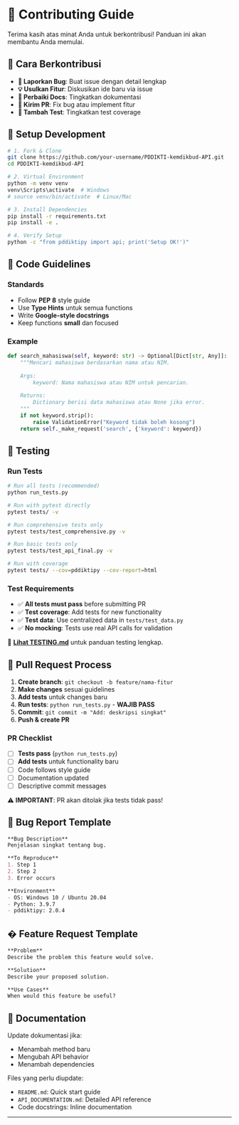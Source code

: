 # 🤝 Contributing Guide

Terima kasih atas minat Anda untuk berkontribusi! Panduan ini akan membantu Anda memulai.

## 🎯 Cara Berkontribusi

- **🐛 Laporkan Bug**: Buat issue dengan detail lengkap
- **💡 Usulkan Fitur**: Diskusikan ide baru via issue
- **📖 Perbaiki Docs**: Tingkatkan dokumentasi  
- **🔧 Kirim PR**: Fix bug atau implement fitur
- **🧪 Tambah Test**: Tingkatkan test coverage

## 🔧 Setup Development

```bash
# 1. Fork & Clone
git clone https://github.com/your-username/PDDIKTI-kemdikbud-API.git
cd PDDIKTI-kemdikbud-API

# 2. Virtual Environment
python -m venv venv
venv\Scripts\activate  # Windows
# source venv/bin/activate  # Linux/Mac

# 3. Install Dependencies
pip install -r requirements.txt
pip install -e .

# 4. Verify Setup
python -c "from pddiktipy import api; print('Setup OK!')"
```

## 📝 Code Guidelines

### Standards
- Follow **PEP 8** style guide
- Use **Type Hints** untuk semua functions
- Write **Google-style docstrings**
- Keep functions **small** dan focused

### Example
```python
def search_mahasiswa(self, keyword: str) -> Optional[Dict[str, Any]]:
    """Mencari mahasiswa berdasarkan nama atau NIM.
    
    Args:
        keyword: Nama mahasiswa atau NIM untuk pencarian.
        
    Returns:
        Dictionary berisi data mahasiswa atau None jika error.
    """
    if not keyword.strip():
        raise ValidationError("Keyword tidak boleh kosong")
    return self._make_request('search', {'keyword': keyword})
```

## 🧪 Testing

### Run Tests

```bash
# Run all tests (recommended)
python run_tests.py

# Run with pytest directly
pytest tests/ -v

# Run comprehensive tests only
pytest tests/test_comprehensive.py -v

# Run basic tests only
pytest tests/test_api_final.py -v

# Run with coverage
pytest tests/ --cov=pddiktipy --cov-report=html
```

### Test Requirements
- ✅ **All tests must pass** before submitting PR
- ✅ **Test coverage**: Add tests for new functionality
- ✅ **Test data**: Use centralized data in `tests/test_data.py`
- ✅ **No mocking**: Tests use real API calls for validation

📖 **[Lihat TESTING.md](TESTING.md)** untuk panduan testing lengkap.

## 🔄 Pull Request Process

1. **Create branch**: `git checkout -b feature/nama-fitur`
2. **Make changes** sesuai guidelines
3. **Add tests** untuk changes baru
4. **Run tests**: `python run_tests.py` - **WAJIB PASS**
5. **Commit**: `git commit -m "Add: deskripsi singkat"`
6. **Push & create PR**

### PR Checklist
- [ ] **Tests pass** (`python run_tests.py`)
- [ ] **Add tests** untuk functionality baru
- [ ] Code follows style guide
- [ ] Documentation updated
- [ ] Descriptive commit messages

⚠️ **IMPORTANT**: PR akan ditolak jika tests tidak pass!

## 🐛 Bug Report Template

```markdown
**Bug Description**
Penjelasan singkat tentang bug.

**To Reproduce**
1. Step 1
2. Step 2
3. Error occurs

**Environment**
- OS: Windows 10 / Ubuntu 20.04
- Python: 3.9.7
- pddiktipy: 2.0.4
```

## � Feature Request Template

```markdown
**Problem**
Describe the problem this feature would solve.

**Solution**
Describe your proposed solution.

**Use Cases**
When would this feature be useful?
```

## 📖 Documentation

Update dokumentasi jika:
- Menambah method baru
- Mengubah API behavior
- Menambah dependencies

Files yang perlu diupdate:
- `README.md`: Quick start guide
- `API_DOCUMENTATION.md`: Detailed API reference
- Code docstrings: Inline documentation

---
